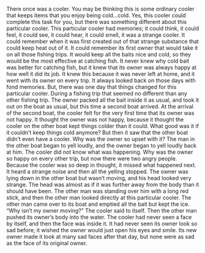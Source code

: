 There once was a cooler. You may be thinking this is some ordinary cooler that keeps items that you enjoy being cold...cold. Yes, this cooler could complete this task for you, but there was something different about this particular cooler. This particular cooler had memories; it could think, it could feel, it could see, it could hear, it could smell, it was a strange cooler.
It could remember when it was first created out of that strange substance that could keep heat out of it. It could remember its first owner that would take it on all those fishing trips. It would keep all the baits nice and cold, so they would be the most effective at catching fish. It never knew why cold bait was better for catching fish, but it knew that its owner was always happy at how well it did its job. It knew this because it was never left at home, and it went with its owner on every trip. It always looked back on those days with fond memories.
But, there was one day that things changed for this particular cooler. During a fishing trip that seemed no different than any other fishing trip. The owner packed all the bait inside it as usual, and took it out on the boat as usual, but this time a second boat arrived. At the arrival of the second boat, the cooler felt for the very first time that its owner was not happy. It thought the owner was not happy, because it thought the cooler on the other boat kept things colder than it could. What good was it if it couldn’t keep things cold anymore? But then it saw that the other boat didn’t even have a cooler. Why was the owner so upset with it?
The man in the other boat began to yell loudly, and the owner began to yell loudly back at him. The cooler did not know what was happening. Why was the owner so happy on every other trip, but now there were two angry people.
Because the cooler was so deep in thought, it missed what happened next. It heard a strange noise and then all the yelling stopped. The owner was lying down in the other boat but wasn’t moving, and his head looked very strange. The head was almost as if it was further away from the body than it should have been. The other man was standing over him with a long red stick, and then the other man looked directly at this particular cooler. The other man came over to its boat and emptied all the bait but kept the ice.
 “Why isn’t my owner moving?” The cooler said to itself.
Then the other man pushed its owner’s body into the water. The cooler had never seen a face by itself, and then the face was inside it. It had never seen its owner look so sad before; it wished the owner would just open his eyes and smile.
Its new owner made it look at many sad faces after that day, but none were as sad as the face of its original owner.
